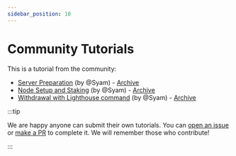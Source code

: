 ```yaml
---
sidebar_position: 10
---
```


# Community Tutorials

This is a tutorial from the community:

- [Server Preparation](https://medium.com/@fusionist.id/how-to-run-endurance-staking-node-1-b27329fb0a9b) (by @Syam) - [Archive](https://web.archive.org/web/20240513031109/https://medium.com/@fusionist.id/)
- [Node Setup and Staking](https://medium.com/@fusionist.id/how-to-run-endurance-staking-node-2-173f62e3a9b7) (by @Syam) - [Archive](https://web.archive.org/web/20240513031109/https://medium.com/@fusionist.id/how-to-run-endurance-staking-node-2-173f62e3a9b7)
- [Withdrawal with Lighthouse command](https://medium.com/@fusionist.id/endurance-validator-withdrawal-process-d37163b2cd38) (by @Syam) - [Archive](https://web.archive.org/web/20240513031109/https://medium.com/@fusionist.id/endurance-validator-withdrawal-process-d37163b2cd38)

:::tip

We are happy anyone can submit their own tutorials. You can [open an issue](https://github.com/OpenFusionist/staking-docs/issues) or [make a PR](https://github.com/OpenFusionist/staking-docs/pulls) to complete it. We will remember those who contribute!

:::